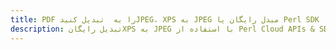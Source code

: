 ---title: PDF را به  تبدیل کنیدJPEG، XPS به JPEG مبدل رایگان یا Perl SDKdescription: تبدیل رایگانXPS به JPEG با استفاده از Perl Cloud APIs & SDK همچنین اسناد PDF را در Cloud ایجاد، ویرایش و رندر کنید.---